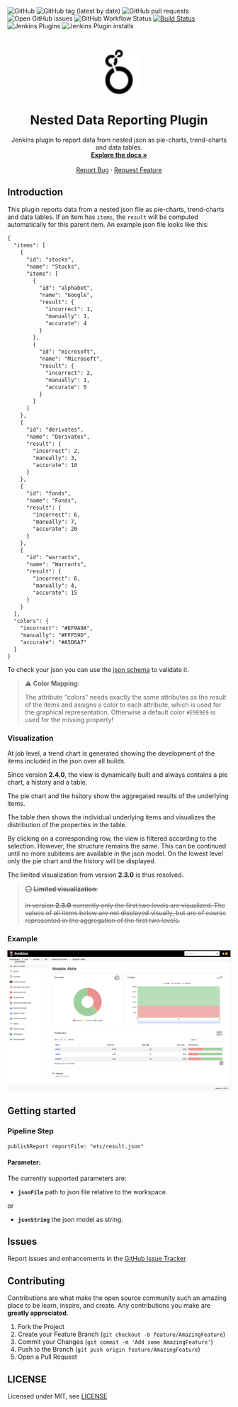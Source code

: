 ![GitHub](https://img.shields.io/github/license/jenkinsci/nested-data-reporting-plugin)
![GitHub tag (latest by date)](https://img.shields.io/github/v/tag/jenkinsci/nested-data-reporting-plugin)
![GitHub pull requests](https://img.shields.io/github/issues-pr/jenkinsci/nested-data-reporting-plugin)
![Open GitHub issues](https://img.shields.io/github/issues/jenkinsci/nested-data-reporting-plugin)
![GitHub Workflow Status](https://img.shields.io/github/workflow/status/jenkinsci/nested-data-reporting-plugin/GitHub%20CI)
[![Build Status](https://ci.jenkins.io/job/Plugins/job/nested-data-reporting-plugin/job/master/badge/icon)](https://ci.jenkins.io/job/Plugins/job/nested-data-reporting-plugin/job/master/)
![Jenkins Plugins](https://img.shields.io/jenkins/plugin/v/nested-data-reporting)
![Jenkins Plugin installs](https://img.shields.io/jenkins/plugin/i/nested-data-reporting)

<br />
<p align="center">
  <a href="#">
   <img src="src/main/webapp/icons/data-reporting-icon.svg" alt="Logo" width="100" height="100">
  </a>

  <h1 align="center">Nested Data Reporting Plugin</h1>

  <p align="center">
    Jenkins plugin to report data from nested json as pie-charts, trend-charts and data tables.
    <br />
    <a href="https://github.com/jenkinsci/nested-data-reporting-plugin/blob/master/README.md"><strong>Explore the docs »</strong></a>
    <br />
    <br />
    <a href="https://github.com/jenkinsci/nested-data-reporting-plugin/issues/new/choose">Report Bug</a>
    ·
    <a href="https://github.com/jenkinsci/nested-data-reporting-plugin/issues/new/choose">Request Feature</a>
  </p>
</p>

## Introduction

This plugin reports data from a nested json file as pie-charts, trend-charts and data tables. 
If an item has `items`, the `result` will be computed automatically for this parent item.
An example json file looks like this: 

```
{
  "items": [
    {
      "id": "stocks",
      "name": "Stocks",
      "items": [
        {
          "id": "alphabet",
          "name": "Google",
          "result": {
            "incorrect": 1,
            "manually": 1,
            "accurate": 4
          }
        },
        {
          "id": "microsoft",
          "name": "Microsoft",
          "result": {
            "incorrect": 2,
            "manually": 1,
            "accurate": 5
          }
        }
      ]
    },
    {
      "id": "derivates",
      "name": "Derivates",
      "result": {
        "incorrect": 2,
        "manually": 3,
        "accurate": 10
      }
    },
    {
      "id": "fonds",
      "name": "Fonds",
      "result": {
        "incorrect": 6,
        "manually": 7,
        "accurate": 20
      }
    },
    {
      "id": "warrants",
      "name": "Warrants",
      "result": {
        "incorrect": 6,
        "manually": 4,
        "accurate": 15
      }
    }
  ],
  "colors": {
    "incorrect": "#EF9A9A",
    "manually": "#FFF59D",
    "accurate": "#A5D6A7"
  }
}
```

To check your json you can use the [json schema](src/main/resources/report.json) to validate it.

> ⚠️ **Color Mapping**:
>
> The attribute "colors" needs exactly the same attributes as the result of the 
> items and assigns a color to each attribute, which is used for the graphical representation. Otherwise
> a default color `#E9E9E9` is used for the missing property!


### Visualization

At job level, a trend chart is generated showing the development 
of the items included in the json over all builds.

Since version **2.4.0**, the view is dynamically built and always contains a pie chart, a history and a table.

The pie chart and the hsitory show the aggregated results of the underlying items.

The table then shows the individual underlying items and visualizes the distribution of the properties in the table.

By clicking on a corresponding row, the view is filtered according to the selection. 
However, the structure remains the same. This can be continued until no more subitems are 
available in the json model. On the lowest level only the pie chart and the history will be displayed.

The limited visualization from version **2.3.0** is thus resolved.

> ~~⭕  **Limited visualization**:~~
>
> ~~In version **2.3.0** currently only the first two levels are visualized. 
> The values of all items below are not displayed visually, but are 
> of course represented in the aggregation of the first two levels.~~


### Example

![ui](etc/ui-3.2.0.png)

## Getting started

### Pipeline Step

```
publishReport reportFile: "etc/result.json"
```

#### Parameter: 

The currently supported parameters are:

- **`jsonFile`** path to json file relative to the workspace.

or 

- **`jsonString`** the json model as string.

## Issues

Report issues and enhancements in the [GitHub Issue Tracker](https://github.com/jenkinsci/nested-data-reporting-plugin/issues)

## Contributing

Contributions are what make the open source community such an amazing place to be learn,
inspire, and create. Any contributions you make are **greatly appreciated**.

1.  Fork the Project
2.  Create your Feature Branch (`git checkout -b feature/AmazingFeature`)
3.  Commit your Changes (`git commit -m 'Add some AmazingFeature'`)
4.  Push to the Branch (`git push origin feature/AmazingFeature`)
5.  Open a Pull Request

## LICENSE

Licensed under MIT, see [LICENSE](LICENSE)

